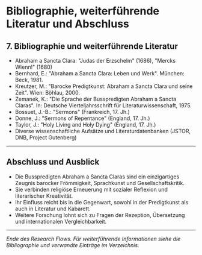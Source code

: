 # Bibliographie, weiterführende Literatur und Abschluss

## 7. Bibliographie und weiterführende Literatur
- Abraham a Sancta Clara: "Judas der Erzschelm" (1686), "Mercks Wienn!" (1680)
- Bernhard, E.: "Abraham a Sancta Clara: Leben und Werk". München: Beck, 1981.
- Kreutzer, M.: "Barocke Predigtkunst: Abraham a Sancta Clara und seine Zeit". Wien: Böhlau, 2000.
- Zemanek, K.: "Die Sprache der Busspredigten Abraham a Sancta Claras". In: Deutsche Vierteljahrsschrift für Literaturwissenschaft, 1975.
- Bossuet, J.-B.: "Sermons" (Frankreich, 17. Jh.)
- Donne, J.: "Sermons of Repentance" (England, 17. Jh.)
- Taylor, J.: "Holy Living and Holy Dying" (England, 17. Jh.)
- Diverse wissenschaftliche Aufsätze und Literaturdatenbanken (JSTOR, DNB, Project Gutenberg)

---

## Abschluss und Ausblick
- Die Busspredigten Abraham a Sancta Claras sind ein einzigartiges Zeugnis barocker Frömmigkeit, Sprachkunst und Gesellschaftskritik.
- Sie verbinden religiöse Erneuerung mit sozialer Reflexion und literarischer Kreativität.
- Ihr Einfluss reicht bis in die Gegenwart, sowohl in der Predigtkunst als auch in Literatur und Kabarett.
- Weitere Forschung lohnt sich zu Fragen der Rezeption, Übersetzung und internationalen Vergleichbarkeit.

---

*Ende des Research Flows. Für weiterführende Informationen siehe die Bibliographie und verwandte Einträge im Verzeichnis.*
